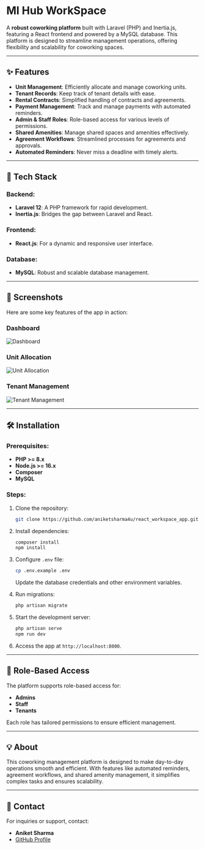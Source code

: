 # MI Hub WorkSpace

A **robust coworking platform** built with Laravel (PHP) and Inertia.js, featuring a React frontend and powered by a MySQL database. This platform is designed to streamline management operations, offering flexibility and scalability for coworking spaces.

---

## ✨ Features

- **Unit Management**: Efficiently allocate and manage coworking units.
- **Tenant Records**: Keep track of tenant details with ease.
- **Rental Contracts**: Simplified handling of contracts and agreements.
- **Payment Management**: Track and manage payments with automated reminders.
- **Admin & Staff Roles**: Role-based access for various levels of permissions.
- **Shared Amenities**: Manage shared spaces and amenities effectively.
- **Agreement Workflows**: Streamlined processes for agreements and approvals.
- **Automated Reminders**: Never miss a deadline with timely alerts.

---

## 🚀 Tech Stack

### Backend:
- **Laravel 12**: A PHP framework for rapid development.
- **Inertia.js**: Bridges the gap between Laravel and React.

### Frontend:
- **React.js**: For a dynamic and responsive user interface.

### Database:
- **MySQL**: Robust and scalable database management.

---

## 📸 Screenshots

Here are some key features of the app in action:

### Dashboard
![Dashboard](images/dashboard.png)

### Unit Allocation
![Unit Allocation](images/unit-allocation.png)

### Tenant Management
![Tenant Management](images/tenant-management.png)

---

## 🛠️ Installation

### Prerequisites:
- **PHP >= 8.x**
- **Node.js >= 16.x**
- **Composer**
- **MySQL**

### Steps:
1. Clone the repository:
   ```bash
   git clone https://github.com/aniketsharma4u/react_workspace_app.git
   ```
2. Install dependencies:
   ```bash
   composer install
   npm install
   ```
3. Configure `.env` file:
   ```bash
   cp .env.example .env
   ```
   Update the database credentials and other environment variables.

4. Run migrations:
   ```bash
   php artisan migrate
   ```

5. Start the development server:
   ```bash
   php artisan serve
   npm run dev
   ```

6. Access the app at `http://localhost:8000`.

---

## 🔐 Role-Based Access

The platform supports role-based access for:
- **Admins**
- **Staff**
- **Tenants**

Each role has tailored permissions to ensure efficient management.

---

## 💡 About

This coworking management platform is designed to make day-to-day operations smooth and efficient. With features like automated reminders, agreement workflows, and shared amenity management, it simplifies complex tasks and ensures scalability.

---

## 📧 Contact

For inquiries or support, contact:
- **Aniket Sharma**
- [GitHub Profile](https://github.com/aniketsharma4u)

